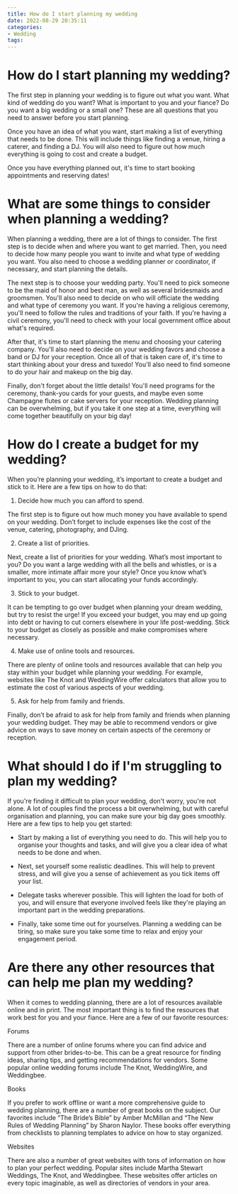 ```yaml
---
title: How do I start planning my wedding
date: 2022-08-29 20:35:11
categories:
- Wedding
tags:
---
```



#  How do I start planning my wedding?

The first step in planning your wedding is to figure out what you want. What kind of wedding do you want? What is important to you and your fiance? Do you want a big wedding or a small one? These are all questions that you need to answer before you start planning.

Once you have an idea of what you want, start making a list of everything that needs to be done. This will include things like finding a venue, hiring a caterer, and finding a DJ. You will also need to figure out how much everything is going to cost and create a budget.

Once you have everything planned out, it's time to start booking appointments and reserving dates!

#  What are some things to consider when planning a wedding?

When planning a wedding, there are a lot of things to consider. The first step is to decide when and where you want to get married. Then, you need to decide how many people you want to invite and what type of wedding you want. You also need to choose a wedding planner or coordinator, if necessary, and start planning the details.

The next step is to choose your wedding party. You'll need to pick someone to be the maid of honor and best man, as well as several bridesmaids and groomsmen. You'll also need to decide on who will officiate the wedding and what type of ceremony you want. If you're having a religious ceremony, you'll need to follow the rules and traditions of your faith. If you're having a civil ceremony, you'll need to check with your local government office about what's required.

After that, it's time to start planning the menu and choosing your catering company. You'll also need to decide on your wedding favors and choose a band or DJ for your reception. Once all of that is taken care of, it's time to start thinking about your dress and tuxedo! You'll also need to find someone to do your hair and makeup on the big day.

Finally, don't forget about the little details! You'll need programs for the ceremony, thank-you cards for your guests, and maybe even some Champagne flutes or cake servers for your reception. Wedding planning can be overwhelming, but if you take it one step at a time, everything will come together beautifully on your big day!

#  How do I create a budget for my wedding?

When you’re planning your wedding, it’s important to create a budget and stick to it. Here are a few tips on how to do that:

1. Decide how much you can afford to spend.

The first step is to figure out how much money you have available to spend on your wedding. Don’t forget to include expenses like the cost of the venue, catering, photography, and DJing.

2. Create a list of priorities.

Next, create a list of priorities for your wedding. What’s most important to you? Do you want a large wedding with all the bells and whistles, or is a smaller, more intimate affair more your style? Once you know what’s important to you, you can start allocating your funds accordingly.

3. Stick to your budget.

It can be tempting to go over budget when planning your dream wedding, but try to resist the urge! If you exceed your budget, you may end up going into debt or having to cut corners elsewhere in your life post-wedding. Stick to your budget as closely as possible and make compromises where necessary.

4. Make use of online tools and resources.

There are plenty of online tools and resources available that can help you stay within your budget while planning your wedding. For example, websites like The Knot and WeddingWire offer calculators that allow you to estimate the cost of various aspects of your wedding.

5. Ask for help from family and friends.

Finally, don’t be afraid to ask for help from family and friends when planning your wedding budget. They may be able to recommend vendors or give advice on ways to save money on certain aspects of the ceremony or reception.

#  What should I do if I'm struggling to plan my wedding?

If you're finding it difficult to plan your wedding, don't worry, you're not alone. A lot of couples find the process a bit overwhelming, but with careful organisation and planning, you can make sure your big day goes smoothly. Here are a few tips to help you get started:

- Start by making a list of everything you need to do. This will help you to organise your thoughts and tasks, and will give you a clear idea of what needs to be done and when.

- Next, set yourself some realistic deadlines. This will help to prevent stress, and will give you a sense of achievement as you tick items off your list.

- Delegate tasks wherever possible. This will lighten the load for both of you, and will ensure that everyone involved feels like they're playing an important part in the wedding preparations.

- Finally, take some time out for yourselves. Planning a wedding can be tiring, so make sure you take some time to relax and enjoy your engagement period.

#  Are there any other resources that can help me plan my wedding?

When it comes to wedding planning, there are a lot of resources available online and in print. The most important thing is to find the resources that work best for you and your fiance. Here are a few of our favorite resources:

Forums

There are a number of online forums where you can find advice and support from other brides-to-be. This can be a great resource for finding ideas, sharing tips, and getting recommendations for vendors. Some popular online wedding forums include The Knot, WeddingWire, and Weddingbee.

Books

If you prefer to work offline or want a more comprehensive guide to wedding planning, there are a number of great books on the subject. Our favorites include “The Bride’s Bible” by Amber McMillan and “The New Rules of Wedding Planning” by Sharon Naylor. These books offer everything from checklists to planning templates to advice on how to stay organized.

Websites

There are also a number of great websites with tons of information on how to plan your perfect wedding. Popular sites include Martha Stewart Weddings, The Knot, and Weddingbee. These websites offer articles on every topic imaginable, as well as directories of vendors in your area.